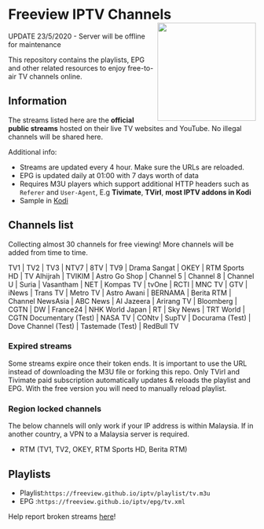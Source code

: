 # Freeview IPTV Channels <img align="right" src="http://freeview.github.io/iptv/freeview.png" width="200">
UPDATE 23/5/2020 - Server will be offline for maintenance

This repository contains the playlists, EPG and other related resources to enjoy free-to-air TV channels online.

## Information
The streams listed here are the **official public streams** hosted on their live TV websites and YouTube. No illegal channels will be shared here.

Additional info:
* Streams are updated every 4 hour. Make sure the URLs are reloaded.
* EPG is updated daily at 01:00 with 7 days worth of data
* Requires M3U players which support additional HTTP headers such as `Referer` and `User-Agent`, E.g **Tivimate**, **TVirl**, **most IPTV addons in Kodi**
* Sample in [Kodi](https://www.youtube.com/watch?v=u5BUG6iQHUc)

## Channels list
Collecting almost 30 channels for free viewing! More channels will be added from time to time.

TV1 | TV2 | TV3 | NTV7 | 8TV | TV9 | Drama Sangat | OKEY | RTM Sports HD | TV Alhijrah | TVIKIM | Astro Go Shop  | Channel 5  | Channel 8  | Channel U  | Suria  | Vasantham  | NET | Kompas TV | tvOne | RCTI | MNC TV | GTV | iNews | Trans TV | Metro TV | Astro Awani  | BERNAMA  | Berita RTM | Channel NewsAsia  | ABC News | Al Jazeera | Arirang TV | Bloomberg  | CGTN | DW | France24 | NHK World Japan | RT | Sky News | TRT World | CGTN Documentary (Test) | NASA TV | CONtv | SupTV | Docurama (Test) | Dove Channel (Test) | Tastemade (Test) | RedBull TV

### Expired streams
Some streams expire once their token ends. It is important to use the URL instead of downloading the M3U file or forking this repo. Only TVirl and Tivimate paid subscription automatically updates & reloads the playlist and EPG. With the free version you will need to manually reload playlist.

### Region locked channels
The below channels will only work if your IP address is within Malaysia. If in another country, a VPN to a Malaysia server is required.
* RTM (TV1, TV2, OKEY, RTM Sports HD, Berita RTM)

## Playlists
* Playlist:`https://freeview.github.io/iptv/playlist/tv.m3u`
* EPG     :`https://freeview.github.io/iptv/epg/tv.xml`

Help report broken streams [here](https://github.com/freeview/iptv/issues/new)!
